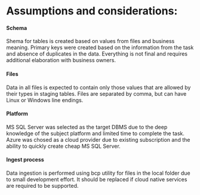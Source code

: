# Assumptions and considerations:

#### Schema
Shema for tables is created based on values from files and business meaning. Primary keys were created based on the information from the task and absence of duplicates in the data. Everything is not final and requires additional elaboration with business owners.

#### Files
Data in all files is expected to contain only those values that are allowed by their types in staging tables.
Files are separated by comma, but can have Linux or Windows line endings.

#### Platform
MS SQL Server was selected as the target DBMS due to the deep knowledge of the subject platform and limited time to complete the task.
Azure was chosed as a cloud provider due to existing subscription and the ability to quickly create cheap MS SQL Server.

#### Ingest process
Data ingestion is performed using bcp utility for files in the local folder due to small development effort. It should be replaced if cloud native services are required to be supported.
